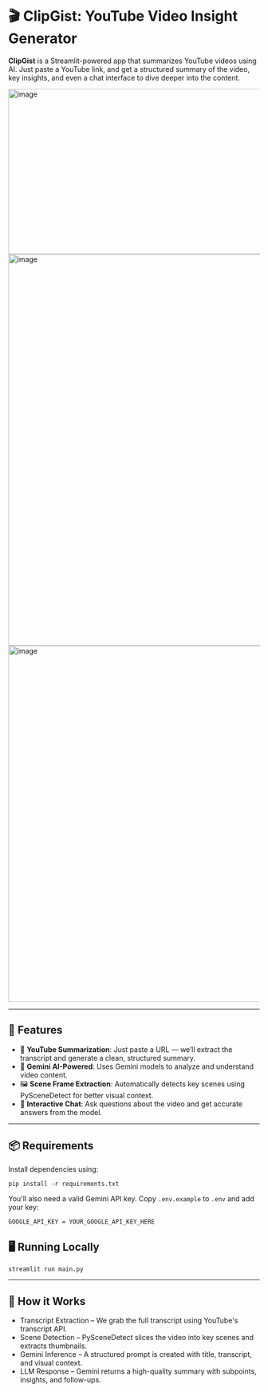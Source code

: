 # 🎬 ClipGist: YouTube Video Insight Generator

**ClipGist** is a Streamlit-powered app that summarizes YouTube videos using AI. Just paste a YouTube link, and get a structured summary of the video, key insights, and even a chat interface to dive deeper into the content.

<img width="1920" height="331" alt="image" src="https://github.com/user-attachments/assets/c0195ce0-d0ae-4b9a-81f5-a554d4b524db" />
<img width="1920" height="785" alt="image" src="https://github.com/user-attachments/assets/0d0b8ab0-8e74-42f1-8882-1f087fb87568" />
<img width="1920" height="714" alt="image" src="https://github.com/user-attachments/assets/69f72b3e-b31c-48ea-bb24-37cdf78885f3" />

---

## 🚀 Features

- 📌 **YouTube Summarization**: Just paste a URL — we’ll extract the transcript and generate a clean, structured summary.
- 🧠 **Gemini AI-Powered**: Uses Gemini models to analyze and understand video content.
- 🖼️ **Scene Frame Extraction**: Automatically detects key scenes using PySceneDetect for better visual context.
- 💬 **Interactive Chat**: Ask questions about the video and get accurate answers from the model.

---

## 📦 Requirements

Install dependencies using:

```
pip install -r requirements.txt
```

You'll also need a valid Gemini API key. Copy ```.env.example``` to ```.env``` and add your key:

```
GOOGLE_API_KEY = YOUR_GOOGLE_API_KEY_HERE
```

## 🖥️ Running Locally

```
streamlit run main.py
```

---

## 🧠 How it Works
- Transcript Extraction – We grab the full transcript using YouTube's transcript API.
- Scene Detection – PySceneDetect slices the video into key scenes and extracts thumbnails.
- Gemini Inference – A structured prompt is created with title, transcript, and visual context.
- LLM Response – Gemini returns a high-quality summary with subpoints, insights, and follow-ups.
